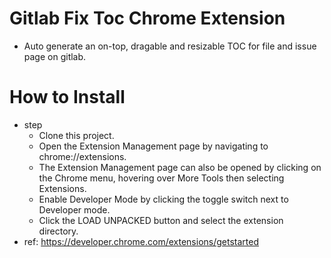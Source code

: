 # Gitlab Fix Toc Chrome Extension
* Auto generate an on-top, dragable and resizable TOC for file and issue page on gitlab.

# How to Install
* step
  * Clone this project.
  * Open the Extension Management page by navigating to chrome://extensions.
  * The Extension Management page can also be opened by clicking on the Chrome menu, hovering over More Tools then selecting Extensions.
  * Enable Developer Mode by clicking the toggle switch next to Developer mode.
  * Click the LOAD UNPACKED button and select the extension directory.
* ref: https://developer.chrome.com/extensions/getstarted

